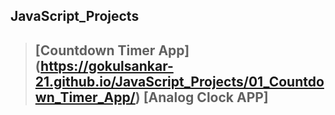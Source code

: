 ## JavaScript_Projects

> **[Countdown Timer App]**(https://gokulsankar-21.github.io/JavaScript_Projects/01_Countdown_Timer_App/)
> [Analog Clock APP]
>  - 


